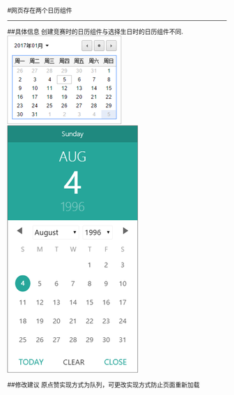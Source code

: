 #网页存在两个日历组件

---

##具体信息
创建竞赛时的日历组件与选择生日时的日历组件不同.
![](/assets/日历1.png)
![](/assets/日历2.png)


##修改建议
原点赞实现方式为队列，可更改实现方式防止页面重新加载
